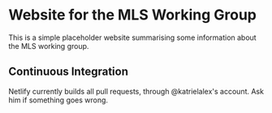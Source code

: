 # Website for the MLS Working Group

This is a simple placeholder website summarising some information about the MLS working group.

## Continuous Integration

Netlify currently builds all pull requests, through @katrielalex's account. Ask him if something goes wrong.
